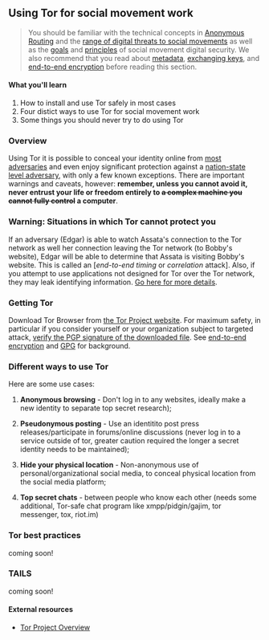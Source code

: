 ## Using Tor for social movement work

> You should be familiar with the technical concepts in [Anonymous Routing](anonymous-routing.md) and the [range of digital threats to social movements](threat-overview.md) as well as the [goals](goals.md) and [principles](trust.md) of social movement digital security.
> We also recommend that you read about [metadata](meta-data.md), [exchanging keys](key-exchange.md), and [end-to-end encryption](end-to-end-encryption.md) before reading this section.

#### What you'll learn

1. How to install and use Tor safely in most cases
1. Four distict ways to use Tor for social movement work
1. Some things you should never try to do using Tor

### Overview

Using Tor it is possible to conceal your identity online from [most adversaries](threat-overview.md) and even enjoy significant protection against a [nation-state level adversary](threat-state.md), with only a few known exceptions.  There are important warnings and caveats, however: **remember, unless you cannot avoid it, never entrust your life or freedom entirely to ~~a complex machine you cannot fully control~~ a computer**.

### Warning: Situations in which Tor cannot protect you

If an adversary (Edgar) is able to watch Assata's connection to the Tor network as well her connection leaving the Tor network (to Bobby's website), Edgar will be able to determine that Assata is visiting Bobby's website.  This is called an [*end-to-end timing* or *correlation* attack].  Also, if you attempt to use applications not designed for Tor over the Tor network, they may leak identifying information.  [Go here for more details](https://www.torproject.org/about/overview.html.en#stayinganonymous).

### Getting Tor

Download Tor Browser from [the Tor Project website](https://www.torproject.org/).  For maximum safety, in particular if you consider yourself or your organization subject to targeted attack, [verify the PGP signature of the downloaded file](https://www.torproject.org/).  See [end-to-end encryption](end-to-end-encryption.md) and [GPG](GPG.md) for background.


### Different ways to use Tor

Here are some use cases:

1. **Anonymous browsing** - Don't log in to any websites, ideally make a new identity to separate top secret research);

1. **Pseudonymous posting** - Use an identitito post press releases/participate in forums/online discussions (never log in to a service outside of tor, greater caution required the longer a secret identity needs to be maintained);

1. **Hide your physical location** - Non-anonymous use of personal/organizational social media, to conceal physical location from the social media platform;

1. **Top secret chats** - between people who know each other (needs some additional, Tor-safe chat program like xmpp/pidgin/gajim, tor messenger, tox, riot.im)

### Tor best practices

coming soon!

### TAILS

coming soon! 

#### External resources

* [Tor Project Overview](https://www.torproject.org/about/overview.html.en)
